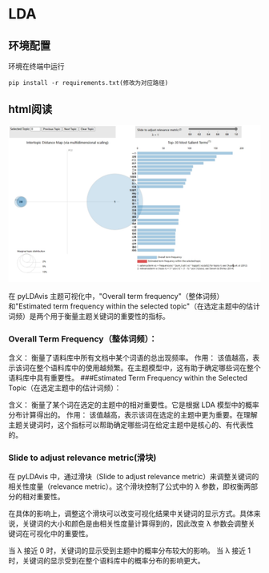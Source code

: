 # LDA

## 环境配置

环境在终端中运行

```
pip install -r requirements.txt(修改为对应路径)
```



## html阅读

![html](.\data\imgs\html.png)

在 pyLDAvis 主题可视化中，"Overall term frequency"（整体词频）和"Estimated term frequency within the selected topic"（在选定主题中的估计词频）是两个用于衡量主题关键词的重要性的指标。

### Overall Term Frequency（整体词频）：

含义： 衡量了语料库中所有文档中某个词语的总出现频率。
作用： 该值越高，表示该词在整个语料库中的使用越频繁。在主题模型中，这有助于确定哪些词在整个语料库中具有重要性。
###Estimated Term Frequency within the Selected Topic（在选定主题中的估计词频）：

含义： 衡量了某个词在选定的主题中的相对重要性。它是根据 LDA 模型中的概率分布计算得出的。
作用： 该值越高，表示该词在选定的主题中更为重要。在理解主题关键词时，这个指标可以帮助确定哪些词在给定主题中是核心的、有代表性的。

### Slide to adjust relevance metric(滑块)

在 pyLDAvis 中，通过滑块（Slide to adjust relevance metric）来调整关键词的相关性度量（relevance metric）。这个滑块控制了公式中的 λ 参数，即权衡两部分的相对重要性。

在具体的影响上，调整这个滑块可以改变可视化结果中关键词的显示方式。具体来说，关键词的大小和颜色是由相关性度量计算得到的，因此改变 λ 参数会调整关键词在可视化中的重要性。

当 λ 接近 0 时，关键词的显示受到主题中的概率分布较大的影响。
当 λ 接近 1 时，关键词的显示受到在整个语料库中的概率分布的影响更大。